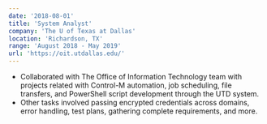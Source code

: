 ```yaml
---
date: '2018-08-01'
title: 'System Analyst'
company: 'The U of Texas at Dallas'
location: 'Richardson, TX'
range: 'August 2018 - May 2019'
url: 'https://oit.utdallas.edu/'
---
```


- Collaborated with The Office of Information Technology team with projects related with Control-M automation, job scheduling, file transfers, and PowerShell script development through the UTD system. 
- Other tasks involved passing encrypted credentials across domains, error handling, test plans, gathering complete requirements, and more.

